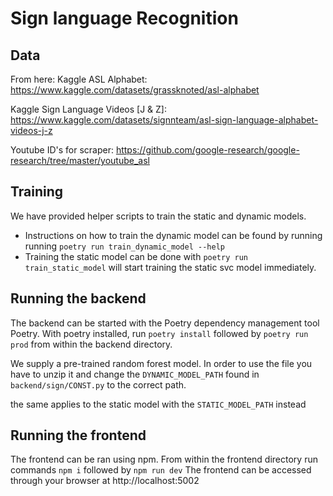 # Sign language Recognition

## Data

From here:
Kaggle ASL Alphabet: https://www.kaggle.com/datasets/grassknoted/asl-alphabet

Kaggle Sign Language Videos \[J & Z\]: https://www.kaggle.com/datasets/signnteam/asl-sign-language-alphabet-videos-j-z

Youtube ID's for scraper: https://github.com/google-research/google-research/tree/master/youtube_asl

## Training
We have provided helper scripts to train the static and dynamic models.
- Instructions on how to train the dynamic model can be found by running running `poetry run train_dynamic_model --help`
- Training the static model can be done with `poetry run train_static_model` will start training the static svc model immediately.

## Running the backend

The backend can be started with the Poetry dependency management tool Poetry. With poetry installed, run `poetry install` followed by `poetry run prod` from within the backend directory.

We supply a pre-trained random forest model. In order to use the file you have to unzip it and change the `DYNAMIC_MODEL_PATH` found in `backend/sign/CONST.py` to the correct path.

the same applies to the static model with the `STATIC_MODEL_PATH` instead

## Running the frontend

The frontend can be ran using npm. From within the frontend directory run commands `npm i` followed by `npm run dev`
The frontend can be accessed through your browser at http://localhost:5002
